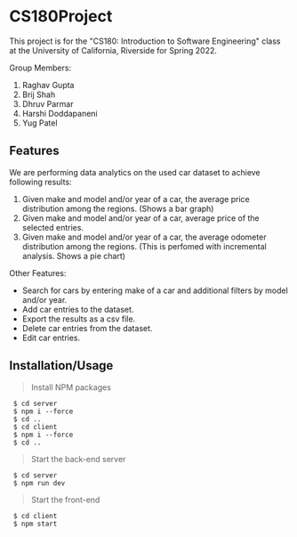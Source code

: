 # CS180Project

This project is for the "CS180: Introduction to Software Engineering" class at the University of California, Riverside for Spring 2022.

Group Members:

1. Raghav Gupta
2. Brij Shah
3. Dhruv Parmar
4. Harshi Doddapaneni
5. Yug Patel

## Features

We are performing data analytics on the used car dataset to achieve following results:

1. Given make and model and/or year of a car, the average price distribution among the regions. (Shows a bar graph)
2. Given make and model and/or year of a car, average price of the selected entries.
3. Given make and model and/or year of a car, the average odometer distribution among the regions. (This is perfomed with incremental analysis. Shows a pie chart)

Other Features:

- Search for cars by entering make of a car and additional filters by model and/or year.
- Add car entries to the dataset.
- Export the results as a csv file.
- Delete car entries from the dataset.
- Edit car entries.

## Installation/Usage

> Install NPM packages

     $ cd server
     $ npm i --force
     $ cd ..
     $ cd client
     $ npm i --force
     $ cd ..

> Start the back-end server

     $ cd server
     $ npm run dev

> Start the front-end

     $ cd client
     $ npm start

